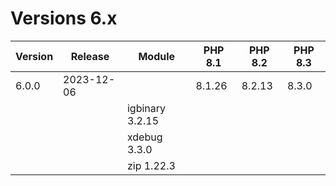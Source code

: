 <!-- markdownlint-disable MD013 -->
# Versions 6.x

| Version | Release    | Module              | PHP 8.1 | PHP 8.2 | PHP 8.3 |
|---------|------------|---------------------|---------|---------|---------|
| 6.0.0   | 2023-12-06 |                     | 8.1.26  | 8.2.13  | 8.3.0   |
|         |            | igbinary 3.2.15     |         |         |         |
|         |            | xdebug 3.3.0        |         |         |         |
|         |            | zip 1.22.3          |         |         |         |
